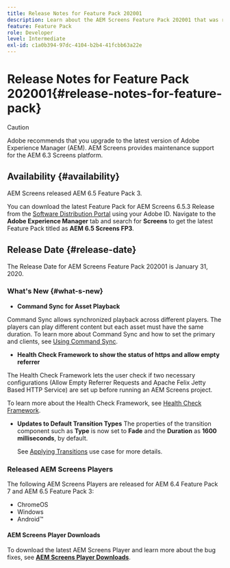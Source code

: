 ```yaml
---
title: Release Notes for Feature Pack 202001
description: Learn about the AEM Screens Feature Pack 202001 that was released on January 31, 2020.
feature: Feature Pack
role: Developer
level: Intermediate
exl-id: c1a0b394-97dc-4104-b2b4-41fcbb63a22e
---
```

# Release Notes for Feature Pack 202001{#release-notes-for-feature-pack}

>[!CAUTION]
>
>Adobe recommends that you upgrade to the latest version of Adobe Experience Manager (AEM). AEM Screens provides maintenance support for the AEM 6.3 Screens platform.

## Availability {#availability}

AEM Screens released AEM 6.5 Feature Pack 3.

You can download the latest Feature Pack for AEM Screens 6.5.3 Release from the [Software Distribution Portal](https://experience.adobe.com/#/downloads/content/software-distribution/en/aem.html) using your Adobe ID. Navigate to the **Adobe Experience Manager** tab and search for **Screens** to get the latest Feature Pack titled as **AEM 6.5 Screens FP3**.

## Release Date {#release-date}

The Release Date for AEM Screens Feature Pack 202001 is January 31, 2020.

### What's New {#what-s-new}

* **Command Sync for Asset Playback**

Command Sync allows synchronized playback across different players. The players can play different content but each asset must have the same duration.
   To learn more about Command Sync and how to set the primary and clients, see [Using Command Sync](using-command-sync.md).

* **Health Check Framework to show the status of https and allow empty referrer**

The Health Check Framework lets the user check if two necessary configurations (Allow Empty Referrer Requests and Apache Felix Jetty Based HTTP Service) are set up before running an AEM Screens project. 

   To learn more about the Health Check Framework, see [Health Check Framework](/help/user-guide/configuring-screens-introduction.md#health-check-framework).

* **Updates to Default Transition Types**
The properties of the transition component such as **Type** is now set to **Fade** and the **Duration** as **1600 milliseconds**, by default.

   See [Applying Transitions](/help/user-guide/applying-transitions.md) use case for more details.


### Released AEM Screens Players

The following AEM Screens Players are released for AEM 6.4 Feature Pack 7 and AEM 6.5 Feature Pack 3:

* ChromeOS
* Windows
* Android&trade;

#### AEM Screens Player Downloads

To download the latest AEM Screens Player and learn more about the bug fixes, see [**AEM Screens Player Downloads**](https://download.macromedia.com/screens/).
